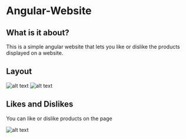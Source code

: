 # Angular-Website

## What is it about?

This is a simple angular website that lets you like or dislike the products displayed on a website. 

## Layout

![alt text](https://cloud.githubusercontent.com/assets/14831168/10474951/630af150-720b-11e5-9e11-87123f34da19.png)
![alt text](https://cloud.githubusercontent.com/assets/14831168/10474955/65a96478-720b-11e5-8deb-906e4dcfed1c.png)

## Likes and Dislikes

You can like or dislike products on the page

![alt text](https://cloud.githubusercontent.com/assets/14831168/10474969/807dd43c-720b-11e5-9b46-9c5a8da90f98.png)


